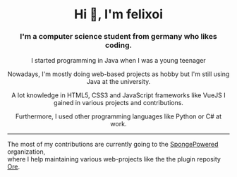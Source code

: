 <h1 align="center">Hi 👋, I'm felixoi</h1>
<h3 align="center">I'm a computer science student from germany who likes coding.</h3>

<p align="center">I started programming in Java when I was a young teenager</div>
<p align="center">Nowadays, I'm mostly doing web-based projects as hobby but I'm still using Java at the university.</p>
<p align="center">A lot knowledge in HTML5, CSS3 and JavaScript frameworks like VueJS I gained in various projects and contributions.</p>
<p align="center">Furthermore, I used other programming languages like Python or C# at work.</p>

<hr/>

The most of my contributions are currently going to the [SpongePowered](https://www.spongepowered.org) organization,   
where I help maintaining various web-projects like the the plugin reposity [Ore](https://ore.spongepowered.org).
